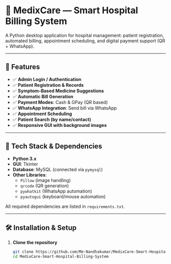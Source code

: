 # 🏥 MedixCare — Smart Hospital Billing System

A Python desktop application for hospital management: patient registration, automated billing, appointment scheduling, and digital payment support (QR + WhatsApp).  

---

## 🚀 Features

- ✅ **Admin Login / Authentication**  
- ✅ **Patient Registration & Records**  
- ✅ **Symptom-Based Medicine Suggestions**  
- ✅ **Automatic Bill Generation**  
- ✅ **Payment Modes**: Cash & GPay (QR based)  
- ✅ **WhatsApp Integration**: Send bill via WhatsApp  
- ✅ **Appointment Scheduling**  
- ✅ **Patient Search (by name/contact)**  
- ✅ **Responsive GUI with background images**

---

## 🧰 Tech Stack & Dependencies

- **Python 3.x**  
- **GUI**: Tkinter  
- **Database**: MySQL (connected via `pymysql`)  
- **Other Libraries**:  
  - `Pillow` (image handling)  
  - `qrcode` (QR generation)  
  - `pywhatkit` (WhatsApp automation)  
  - `pyautogui` (keyboard/mouse automation)  

All required dependencies are listed in `requirements.txt`.

---

## 🛠️ Installation & Setup

1. **Clone the repository**  
   ```bash
   git clone https://github.com/Me-Nandhakumar/MedixCare-Smart-Hospital-Billing-System.git
   cd MedixCare-Smart-Hospital-Billing-System
